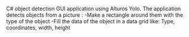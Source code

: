 C# object detection GUI application using Alturos Yolo. The application detects objects from a picture :
-Make a rectangle around them with the type of the object
-Fill the data of the object in a data grid like: Type, coordinates, width, height
